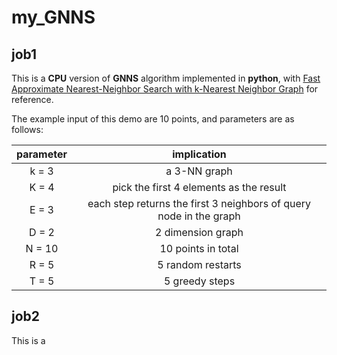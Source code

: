 # my_GNNS

## job1
This is a **CPU** version of **GNNS** algorithm implemented in **python**, with [Fast Approximate Nearest-Neighbor Search with k-Nearest Neighbor 
Graph](https://www.researchgate.net/profile/Kiana_Hajebi/publication/220811886_Fast_Approximate_Nearest-Neighbor_Search_with_k-Nearest_Neighbor_Graph/links/5440ec780cf251bced614997/Fast-Approximate-Nearest-Neighbor-Search-with-k-Nearest-Neighbor-Graph.pdf) for reference.

The example input of this demo are 10 points, and parameters are as follows: 

| parameter | implication |
|:-------------:|:-------------:|
| k = 3 |  a 3-NN graph |
| K = 4 |  pick the first 4 elements as the result |
| E = 3 |  each step returns the first 3 neighbors of query node in the graph |
| D = 2 |  2 dimension graph |
| N = 10| 10 points in total |
| R = 5 |  5 random restarts |
| T = 5 |  5 greedy steps |

## job2
This is a 





